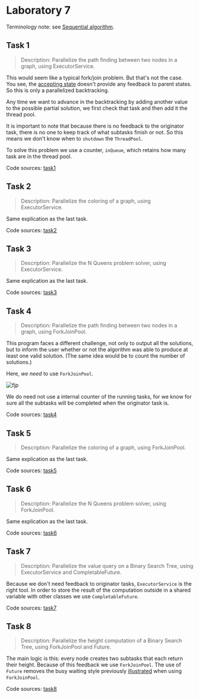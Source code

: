 # Laboratory 7

Terminology note: see
[Sequential algorithm](https://en.wikipedia.org/wiki/Sequential_algorithm).

## Task 1

> Description: Parallelize the path finding between two nodes in a graph, using
> ExecutorService.

This would seem like a typical fork/join problem. But that's not the case.
You see, the [accepting state](task1/MyRunnable.java#L22) doesn't provide any
feedback to parent states. So this is only a parallelized backtracking.

Any time we want to advance in the backtracking by adding another value to the
possible partial solution, we first check that task and then add it the thread
pool.

It is important to note that because there is no feedback to the originator
task, there is no one to keep track of what subtasks finish or not. So this
means we don't know when to `shutdown` the `ThreadPool`.

To solve this problem we use a counter, `inQueue`, which retains how many task
are in the thread pool.

Code sources:
[task1](task1)

## Task 2

> Description: Parallelize the coloring of a graph, using ExecutorService.

Same explication as the last task.

Code sources:
[task2](task2)

## Task 3

> Description: Parallelize the N Queens problem solver, using ExecutorService.

Same explication as the last task.

Code sources:
[task3](task3)

## Task 4

> Description: Parallelize the path finding between two nodes in a graph, using
> ForkJoinPool.

This program faces a different challenge, not only to output all the solutions,
but to inform the user whether or not the algorithm was able to produce at least
one valid solution. (The same idea would be to count the number of solutions.)

Here, *we need* to use `ForkJoinPool`.

![fjp](https://ocw.cs.pub.ro/courses/_media/apd/laboratoare/forkjoin.png "FJP")

We do need not use a internal counter of the running tasks, for we know for sure
all the subtasks will be completed when the originator task is.

Code sources:
[task4](task4)

## Task 5

> Description: Parallelize the coloring of a graph, using ForkJoinPool.

Same explication as the last task.

Code sources:
[task5](task5)

## Task 6

> Description: Parallelize the N Queens problem solver, using ForkJoinPool.

Same explication as the last task.

Code sources:
[task6](task6)

## Task 7

> Description: Parallelize the value query on a Binary Search Tree, using
> ExecutorService and CompletableFuture.

Because we don't need feedback to originator tasks, `ExecutorService` is the
right tool. In order to store the result of the computation outside in a shared
variable with other classes we use `CompletableFuture`.

Code sources:
[task7](task7)

## Task 8

> Description: Parallelize the height computation of a Binary Search Tree, using
> ForkJoinPool and Future.

The main logic is this: every node creates two subtasks that each return their
height. Because of this feedback we use `ForkJoinPool`. The use of `Future`
removes the busy waiting style previously
[illustrated](task4/Main.java#L20)
when using  `ForkJoinPool`.

Code sources:
[task8](task8)
